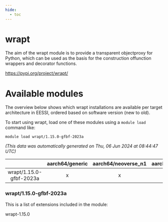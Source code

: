 ```yaml
---
hide:
  - toc
---
```


wrapt
=====


The aim of the wrapt module is to provide a transparent objectproxy for Python, which can be used as the basis for the construction offunction wrappers and decorator functions.

https://pypi.org/project/wrapt/
# Available modules


The overview below shows which wrapt installations are available per target architecture in EESSI, ordered based on software version (new to old).

To start using wrapt, load one of these modules using a `module load` command like:

```shell
module load wrapt/1.15.0-gfbf-2023a
```

*(This data was automatically generated on Thu, 06 Jun 2024 at 08:44:47 UTC)*  

| |aarch64/generic|aarch64/neoverse_n1|aarch64/neoverse_v1|x86_64/generic|x86_64/amd/zen2|x86_64/amd/zen3|x86_64/intel/haswell|x86_64/intel/skylake_avx512|
| :---: | :---: | :---: | :---: | :---: | :---: | :---: | :---: | :---: |
|wrapt/1.15.0-gfbf-2023a|x|x|x|x|x|x|x|x|


### wrapt/1.15.0-gfbf-2023a

This is a list of extensions included in the module:

wrapt-1.15.0